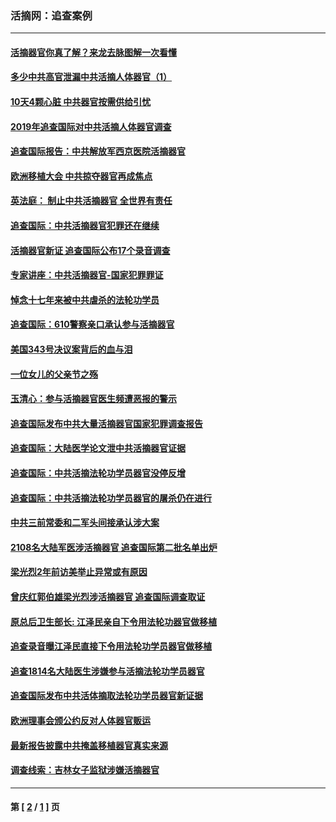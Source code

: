 ### 活摘网：追查案例
---
#### [活摘器官你真了解？来龙去脉图解一次看懂](../../pages/nf5880/n13013820.md?02090430) 
#### [多少中共高官泄漏中共活摘人体器官（1）](../../pages/nf5880/n12671234.md?02090430) 
#### [10天4颗心脏 中共器官按需供给引忧](../../pages/nf5880/n12326366.md?02090430) 
#### [2019年追查国际对中共活摘人体器官调查](../../pages/nf5880/n11917733.md?02090430) 
#### [追查国际报告：中共解放军西京医院活摘器官](../../pages/nf5880/n11838359.md?02090430) 
#### [欧洲移植大会 中共掠夺器官再成焦点](../../pages/nf5880/n11538883.md?02090430) 
#### [英法庭： 制止中共活摘器官 全世界有责任](../../pages/nf5880/n11330691.md?02090430) 
#### [追查国际：中共活摘器官犯罪还在继续](../../pages/nf5880/n11218301.md?02090430) 
#### [活摘器官新证 追查国际公布17个录音调查](../../pages/nf5880/n10897744.md?02090430) 
#### [专家讲座：中共活摘器官-国家犯罪罪证](../../pages/nf5880/n8828153.md?02090430) 
#### [悼念十七年来被中共虐杀的法轮功学员](../../pages/nf5880/n8124823.md?02090430) 
#### [追查国际：610警察亲口承认参与活摘器官](../../pages/nf5880/n8109067.md?02090430) 
#### [美国343号决议案背后的血与泪](../../pages/nf5880/n8020684.md?02090430) 
#### [一位女儿的父亲节之殇](../../pages/nf5880/n8014122.md?02090430) 
#### [玉清心：参与活摘器官医生频遭恶报的警示](../../pages/nf5880/n4637546.md?02090430) 
#### [追查国际发布中共大量活摘器官国家犯罪调查报告](../../pages/nf5880/n4613428.md?02090430) 
#### [追查国际：大陆医学论文泄中共活摘器官证据](../../pages/nf5880/n4608794.md?02090430) 
#### [追查国际：中共活摘法轮功学员器官没停反增](../../pages/nf5880/n4584075.md?02090430) 
#### [追查国际：中共活摘法轮功学员器官的屠杀仍在进行](../../pages/nf5880/n4299154.md?02090430) 
#### [中共三前常委和二军头间接承认涉大案](../../pages/nf5880/n4286244.md?02090430) 
#### [2108名大陆军医涉活摘器官 追查国际第二批名单出炉](../../pages/nf5880/n4284769.md?02090430) 
#### [梁光烈2年前访美举止异常或有原因](../../pages/nf5880/n4279686.md?02090430) 
#### [曾庆红郭伯雄梁光烈涉活摘器官 追查国际调查取证](../../pages/nf5880/n4278462.md?02090430) 
#### [原总后卫生部长: 江泽民亲自下令用法轮功器官做移植](../../pages/nf5880/n4263864.md?02090430) 
#### [追查录音曝江泽民直接下令用法轮功学员器官做移植](../../pages/nf5880/n4261268.md?02090430) 
#### [追查1814名大陆医生涉嫌参与活摘法轮功学员器官](../../pages/nf5880/n4259055.md?02090430) 
#### [追查国际发布中共活体摘取法轮功学员器官新证据](../../pages/nf5880/n4258255.md?02090430) 
#### [欧洲理事会颁公约反对人体器官贩运](../../pages/nf5880/n4206955.md?02090430) 
#### [最新报告披露中共掩盖移植器官真实来源](../../pages/nf5880/n4140084.md?02090430) 
#### [调查线索：吉林女子监狱涉嫌活摘器官](../../pages/nf5880/n4044366.md?02090430) 

---
#### 第 [ [2](./2.md?02090430) / [1](./1.md?02090430) ] 页
